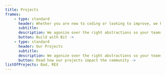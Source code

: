 ```yaml
---
title: Projects
frames: 
    - type: standard
      header: Whether you are new to coding or looking to improve, we have opportunities for you.
      subtitle: 
      description: We agonize over the right abstractions so your teams don’t need to stitch together disparate systems or spend months integrating payments functionality.
      button: Build with Bit ->
    - type: standard
      header: Our Projects
      subtitle: 
      description: We agonize over the right abstractions so your teams don’t need to stitch together disparate systems or spend months integrating payments functionality.
      button: Read how our projects impact the community ->
listOfProjects: Bad, REX
---
```


